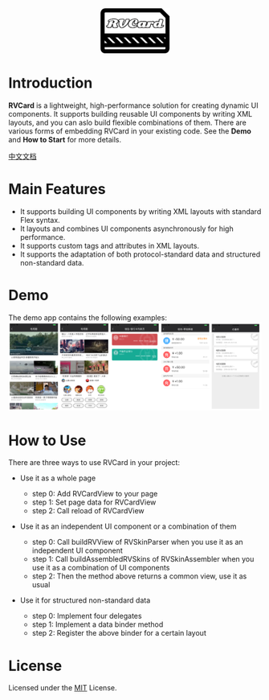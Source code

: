 <p align="center" >
  <img src="https://github.com/klarm/KMCard/blob/master/logo.png" width="139" height="90" alt="RVCard" title="RVCard">
</p>

# Introduction
**RVCard** is a lightweight, high-performance solution for creating dynamic UI components. It supports building reusable UI components by writing XML layouts, and you can aslo build flexible combinations of them. There are various forms of embedding RVCard in your existing code. See the **Demo** and **How to Start** for more details.  

[中文文档](/README_CN.md)

# Main Features
- It supports building UI components by writing XML layouts with standard Flex syntax.
- It layouts and combines UI components asynchronously for high performance.
- It supports custom tags and attributes in XML layouts.
- It supports the adaptation of both protocol-standard data and structured non-standard data.

# Demo 
The demo app contains the following examples:
<img src="https://github.com/klarm/KMCard/blob/master/demos.png"/>

# How to Use
There are three ways to use RVCard in your project:
- Use it as a whole page
	- step 0: Add RVCardView to your page
	- step 1: Set page data for RVCardView
	- step 2: Call reload of RVCardView

- Use it as an independent UI component or a combination of them
	- step 0: Call buildRVView of RVSkinParser when you use it as an independent UI component
	- step 1: Call buildAssembledRVSkins of RVSkinAssembler when you use it as a combination of UI components
	- step 2: Then the method above returns a common view, use it as usual

- Use it for structured non-standard data
	- step 0: Implement four delegates
	- step 1: Implement a data binder method 
	- step 2: Register the above binder for a certain layout
   
# License
Licensed under the [MIT](https://github.com/klarm/KMCard/blob/master/LICENSE) License.

